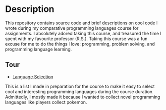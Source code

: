 # Description

This repository contains source code and brief descriptions on cool code I wrote during my comparative programming languages course for assignments. I absolutely adored taking this course, and treasured the time I spent with my favourite professor (R.S.). Taking this course was a fun excuse for me to do the things I love: programming, problem solving, and programming language learning.

## Tour

* [Language Selection](https://github.com/LordUbuntu/comparative-languages/blob/main/language_selections.md)

This is a list I made in preparation for the course to make it easy to select cool and interesting programming languages during the course duration. Admittedly, I mostly made it because I wanted to collect novel programming languages like players collect pokemon.
